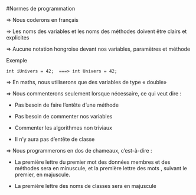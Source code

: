 #Normes de programmation⇒	Nous coderons en français⇒	Les noms des variables et les noms des méthodes doivent être clairs et explicites⇒	Aucune notation hongroise devant nos variables, paramètres et méthode
Exemple
```
int iUnivers = 42;  ===> int Univers = 42;```⇒	En maths, nous utiliserons que des variables de type « double»⇒	Nous commenterons seulement lorsque nécessaire, ce qui veut dire :
- Pas besoin de faire l’entête d’une méthode
- Pas besoin de commenter nos variables
- Commenter les algorithmes non triviaux- Il n’y aura pas d’entête de classe⇒	Nous programmerons en dos de chameaux, c’est-à-dire :
- La première lettre du premier mot des données membres et des méthodes sera en minuscule, et la première lettre des mots , suivant le premier, en majuscule.
- La première lettre des noms de classes sera en majuscule